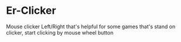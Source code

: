 # Er-Clicker
Mouse clicker Left/Right that's helpful for some games that's stand on clicker,
start clicking by mouse wheel button 
